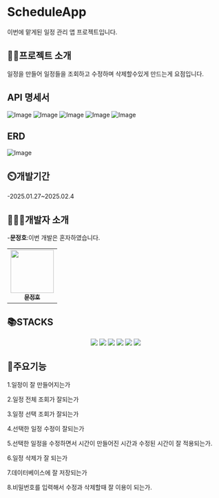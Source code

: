 # ScheduleApp
이번에 맡게된 일정 관리 앱 프로젝트입니다.

## 👨‍🏫프로젝트 소개
일정을 만들어 일정들을 조회하고 수정하며 삭제할수있게 만드는게 요점입니다.

## API 명세서 
![Image](https://github.com/user-attachments/assets/03e9c8f6-c62a-46ef-a1dc-7666298f3a99)
![Image](https://github.com/user-attachments/assets/bc974c82-a597-489b-9ece-1d64d9a69d3b)
![Image](https://github.com/user-attachments/assets/bfd9a823-4946-4a8d-b414-18e202a38533)
![Image](https://github.com/user-attachments/assets/cb1d5b65-a901-42cc-8283-5e4790b28177)
![Image](https://github.com/user-attachments/assets/fdb23c87-6e55-4760-bf04-416ecf6cf0fb)

## ERD
![Image](https://github.com/user-attachments/assets/f5a70427-9bf6-4f2f-b042-1ced8631a217)

## ⏲️개발기간
-2025.01.27~2025.02.4

## 🧑‍🤝‍🧑개발자 소개
-**문정호**:이번 개발은 혼자하였습니다.
<div align=center> 
<table>
  <tbody>
    <tr>
        <td align="center"><a href="https://github.com/ansdudn2"><img src="https://github.com/user-attachments/assets/27f2fd37-d5e0-449c-9d2d-e95696d17020" width="100px;" alt=""/><br /><sub><b> 문정호 </b></sub></a><br /></td>
    </tr>
  </tbody>
</table>
</div>

## 📚STACKS
<div align=center> 
  <img src="https://img.shields.io/badge/java-007396?style=for-the-badge&logo=java&logoColor=white"> 
  <img src="https://img.shields.io/badge/github-181717?style=for-the-badge&logo=github&logoColor=white">
  <img src="https://img.shields.io/badge/git-F05032?style=for-the-badge&logo=git&logoColor=white">
  <img src="https://img.shields.io/badge/intellijidea-000000?style=for-the-badge&logo=intellijidea&logoColor=white">
  <img src="https://img.shields.io/badge/postman-FF6C37?style=for-the-badge&logo=postman&logoColor=white">
  <img src="https://img.shields.io/badge/spring-6DB33F?style=for-the-badge&logo=spring&logoColor=white"> 
  
</div>

## 📌주요기능
1.일정이 잘 만들어지는가 

2.일정 전체 조회가 잘되는가

3.일정 선택 조회가 잘되는가

4.선택한 일정 수정이 잘되는가

5.선택한 일정을 수정하면서 시간이 만들어진 시간과 수정된 시간이 잘 적용되는가.

6.일정 삭제가 잘 되는가

7.데이터베이스에 잘 저장되는가

8.비밀번호를 입력해서 수정과 삭제할때 잘 이용이 되는가.
